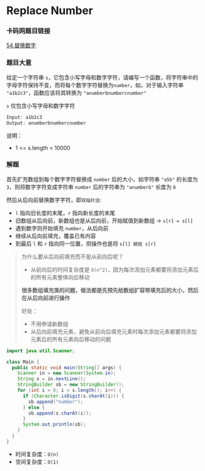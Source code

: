 # Replace Number

### 卡码网题目链接

[54.替换数字](https://kamacoder.com/problempage.php?pid=1064)

### 题目大意

给定一个字符串 `s`，它包含小写字母和数字字符，请编写一个函数，将字符串中的字母字符保持不变，而将每个数字字符替换为`number`，如，对于输入字符串 `"a1b2c3"`，函数应该将其转换为 `"anumberbnumbercnumber"`

`s` 仅包含小写字母和数字字符

```js
Input: a1b2c3
Output: anumberbnumbercnumber
```

说明：
- 1 <= s.length < 10000

### 解题

首先扩充数组到每个数字字符替换成 `number` 后的大小，如字符串 `"a5b"` 的长度为 `3`，则将数字字符变成字符串 `number` 后的字符串为 `"anumberb"` 长度为 `8`

然后从后向前替换数字字符，即`双指针法`:
- `l` 指向旧长度的末尾，`r` 指向新长度的末尾
- 旧数组从后向前，新数组也是从后向前，开始赋值到新数组 -> `s[r] = s[l]`
- 遇到数字则开始填充 `number`，从后向前  
- 继续从后向前填充，覆盖已有内容  
- 到最后 `l` 和 `r` 指向同一位置，但操作也是将 `s[l] 赋给 s[r]`
  
> 为什么要从后向前填充而不是从前向后呢？
> - 从前向后的时间复杂度是 `O(n^2)`，因为每次添加元素都要将添加元素后的所有元素整体向后移动
>
> **很多数组填充类的问题，做法都是先预先给数组扩容带填充后的大小，然后在从后向前进行操作**
>
> 好处：
> - 不用申请新数组
> - 从后向前填充元素，避免从前向后填充元素时每次添加元素都要将添加元素后的所有元素向后移动的问题

```java
import java.util.Scanner;

class Main {
  public static void main(String[] args) {
    Scanner in = new Scanner(System.in);
    String s = in.nextLine();
    StringBuilder sb = new StringBuilder();
    for (int i = 0; i < s.length(); i++) {
      if (Character.isDigit(s.charAt(i))) {
        sb.append("number");
      } else {
        sb.append(s.charAt(i));
      }
      System.out.println(sb);
    }
  }
}
```
- 时间复杂度：`O(n)`
- 空间复杂度：`O(1)`





